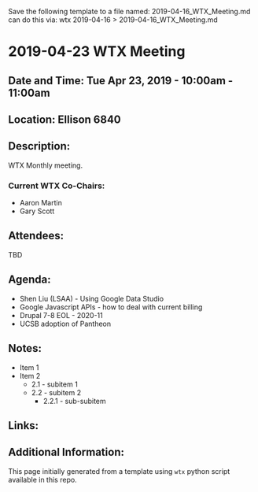 Save the following template to a file named: 2019-04-16_WTX_Meeting.md
can do this via: wtx 2019-04-16 > 2019-04-16_WTX_Meeting.md
# 2019-04-23 WTX Meeting
## Date and Time: Tue Apr 23, 2019 - 10:00am - 11:00am
## Location: Ellison 6840

## Description:
WTX Monthly meeting.

### Current WTX Co-Chairs:
* Aaron Martin
* Gary Scott

## Attendees:
TBD

## Agenda:
* Shen Liu (LSAA) - Using Google Data Studio
* Google Javascript APIs - how to deal with current billing
* Drupal 7-8 EOL - 2020-11
* UCSB adoption of Pantheon


## Notes:
* Item 1
* Item 2
  * 2.1 - subitem 1
  * 2.2 - subitem 2
    * 2.2.1 - sub-subitem

## Links:

## Additional Information:
This page initially generated from a template using `wtx` python script available in this repo.
